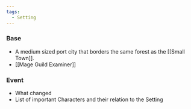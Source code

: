 ```yaml
---
tags:
  - Setting
---
```

### Base
- A medium sized port city that borders the same forest as the [[Small Town]]. 
- [[Mage Guild Examiner]]
### Event 
- What changed
- List of important Characters and their relation to the Setting